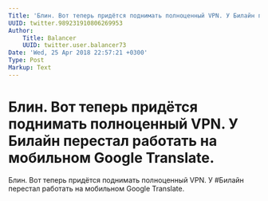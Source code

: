 ```yaml
---
Title: 'Блин. Вот теперь придётся поднимать полноценный VPN. У Билайн перестал работать на мобильном Google Translate.'
UUID: twitter.989231910806269953
Author:
    Title: Balancer
    UUID: twitter.user.balancer73
Date: 'Wed, 25 Apr 2018 22:57:21 +0300'
Type: Post
Markup: Text
---
```


# Блин. Вот теперь придётся поднимать полноценный VPN. У Билайн перестал работать на мобильном Google Translate.

Блин. Вот теперь придётся поднимать полноценный VPN. У
#Билайн перестал работать на мобильном Google Translate.